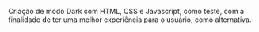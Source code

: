 Criação de modo Dark com HTML, CSS e Javascript, como teste, com a finalidade de ter uma melhor experiência para o usuário, como alternativa.
